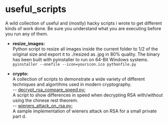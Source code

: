 # useful_scripts
A wild collection of useful and (mostly) hacky scripts i wrote to get different kinds of work done. Be sure you understand what you are executing before you run any of them.

- **resize_images:** </br>Python script to resize all images inside the current folder to 1/2 of the original size and export it to ./resized as .jpg in 80% quality. 
The binary has been built with pyinstaller to run on 64-Bit Windows systems.</br>```pyinstaller --onefile --icon=youricon.ico pythonfile.py```

- **crypto:** </br>A collection of scripts to demonstrate a wide variety of different techniques and algortihms used in modern cryptography.</br> -- <ins>decrypt_rsa_compare_speed.py:</ins></br>A script to show differences in speed when decrypting RSA with/without using the chinese rest theorem.</br> -- <ins>wieners_attack_on_rsa.py:</ins></br>A sample implementation of wieners attack on RSA for a small private part d.
